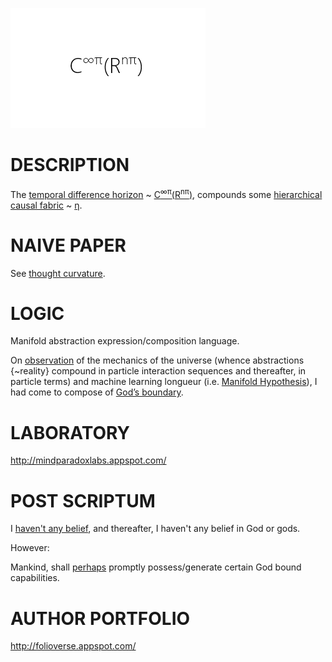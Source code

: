 ![Alt text](https://github.com/JordanMicahBennett/God/blob/master/source%20code/data/images/God.png "default page")






DESCRIPTION
============================================
The [temporal difference horizon](https://en.wikipedia.org/wiki/Bellman_equation) ~ [C<sup>∞π</sup>(R<sup>nπ</sup>)](http://www.academia.edu/25733790/Causal_Neural_Paradox_Thought_Curvature_Quite_the_transient_naive_hypothesis), compounds some [hierarchical causal fabric](http://ir.uiowa.edu/cgi/viewcontent.cgi?article=2035&context=etd) ~ [η](https://en.m.wikipedia.org/wiki/Direct_numerical_simulation).











NAIVE PAPER 
============================================
See [thought curvature](http://www.academia.edu/25733790/Causal_Neural_Paradox_Thought_Curvature_Quite_the_transient_naive_hypothesis).










LOGIC
============================================
Manifold abstraction expression/composition language.



On [observation](https://www.quora.com/How-does-quantum-computing-work/answer/Jordan-Bennett-9) of the mechanics of the universe (whence abstractions {~reality} compound in particle interaction sequences and thereafter, in particle terms) and machine learning longueur (i.e. [Manifold Hypothesis](https://www.quora.com/What-is-the-Manifold-Hypothesis-in-Deep-Learning)), I had come to compose of [God’s boundary](https://github.com/JordanMicahBennett/God).










LABORATORY
============================================
http://mindparadoxlabs.appspot.com/












POST SCRIPTUM
============================================
I [haven't any belief](http://nonbeliefism.com), and thereafter, I haven't any belief in God or gods. 


However:


Mankind, shall [perhaps](https://medium.com/@uni.omniscient.x/god-is-probably-quite-real-a466e9f24a0b#.rsg2cokz7) promptly possess/generate certain God bound capabilities.













AUTHOR PORTFOLIO
============================================
http://folioverse.appspot.com/
